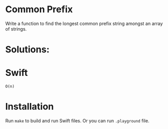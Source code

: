 # Common Prefix
Write a function to find the longest common prefix string amongst an array of strings.

# Solutions:

# Swift
```
O(n)
```

# Installation
Run `make` to build and run Swift files. Or you can run `.playground` file.
